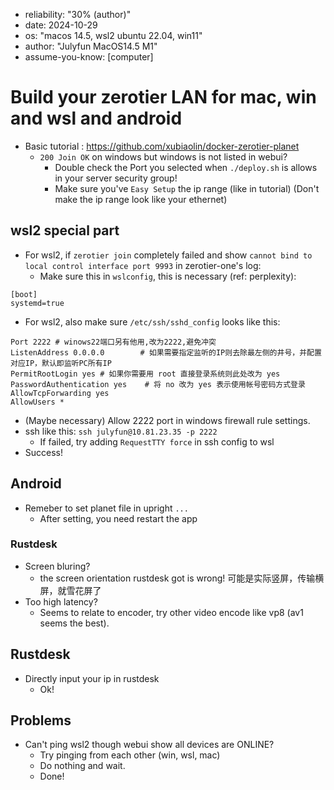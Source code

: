 - reliability: "30% (author)"
- date: 2024-10-29
- os: "macos 14.5, wsl2 ubuntu 22.04, win11"
- author: "Julyfun MacOS14.5 M1"
- assume-you-know: [computer]

# Build your zerotier LAN for mac, win and wsl and android

- Basic tutorial : https://github.com/xubiaolin/docker-zerotier-planet
    - `200 Join OK` on windows but windows is not listed in webui?
        - Double check the Port you selected when `./deploy.sh` is allows in your server security group!
        - Make sure you've `Easy Setup` the ip range (like in tutorial) (Don't make the ip range look like your ethernet)

## wsl2 special part

- For wsl2, if `zerotier join` completely failed and show `cannot bind to local control interface port 9993` in zerotier-one's log:
    - Make sure this in `wslconfig`, this is necessary (ref: perplexity):

```
[boot]
systemd=true
```

- For wsl2, also make sure `/etc/ssh/sshd_config` looks like this:

```
Port 2222 # winows22端口另有他用,改为2222,避免冲突
ListenAddress 0.0.0.0        # 如果需要指定监听的IP则去除最左侧的井号，并配置对应IP，默认即监听PC所有IP
PermitRootLogin yes # 如果你需要用 root 直接登录系统则此处改为 yes
PasswordAuthentication yes    # 将 no 改为 yes 表示使用帐号密码方式登录
AllowTcpForwarding yes
AllowUsers *
```

- (Maybe necessary) Allow 2222 port in windows firewall rule settings.
- ssh like this: `ssh julyfun@10.81.23.35 -p 2222`
    - If failed, try adding `RequestTTY force` in ssh config to wsl 
- Success!

## Android

- Remeber to set planet file in upright `...`
    - After setting, you need restart the app

### Rustdesk

- Screen bluring?
    - the screen orientation rustdesk got is wrong! 可能是实际竖屏，传输横屏，就雪花屏了
- Too high latency?
    - Seems to relate to encoder, try other video encode like vp8 (av1 seems the best).

## Rustdesk

- Directly input your ip in rustdesk
    - Ok!

## Problems

- Can't ping wsl2 though webui show all devices are ONLINE?
    - Try pinging from each other (win, wsl, mac)
    - Do nothing and wait.
    - Done!

